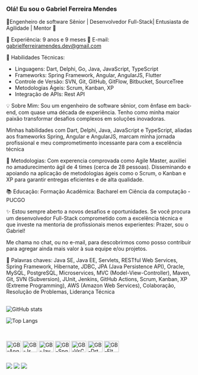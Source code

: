 ### Olá! Eu sou o Gabriel Ferreira Mendes

🚀Engenheiro de software Sênior | Desenvolvedor Full-Stack| Entusiasta de Agilidade | Mentor 🌟

💼 Experiência: 9 anos e 9 meses
📧 E-mail: gabrielferreiramendes.dev@gmail.com

🚀 Habilidades Técnicas:

- Linguagens: Dart, Delphi, Go, Java, JavaScript, TypeScript
- Frameworks: Spring Framework, Angular, AngularJS, Flutter
- Controle de Versão: SVN, Git, GitHub, GitFlow, Bitbucket, SourceTree 
- Metodologias Ágeis: Scrum, Kanban, XP
- Integração de APIs: Rest API

💡 Sobre Mim:
Sou um engenheiro de software sênior, com ênfase em back-end, com quase uma década de experiência. Tenho como minha maior paixão transformar desafios complexos em soluções inovadoras. 

Minhas habilidades com Dart, Delphi, Java, JavaScript e TypeScript, aliadas aos frameworks Spring, Angular e AngularJS, marcam minha jornada profissional e meu comprometimento incessante para com a excelência técnica

🎯 Metodologias:
Com experencia comprovada como Agile Master, auxiliei no amadurecimento ágil de 4 times (cerca de 28 pessoas). Disseminando e apoiando na aplicação de metodologias ágeis como o Scrum, o Kanban e XP para garantir entregas eficientes e de alta qualidade. 

📚 Educação:
Formação Acadêmica: Bacharel em Ciência da computação - PUCGO

✨ Estou sempre aberto a novos desafios e oportunidades. Se você procura um desenvolvedor Full-Stack comprometido com a excelência técnica e que investe na mentoria de profissionais menos experientes: Prazer, sou o Gabriel!

Me chama no chat, ou no e-mail, para descobrirmos como posso contribuir para agregar ainda mais valor à sua equipe e/ou projetos.

🔑 Palavras chaves: Java SE, Java EE, Servlets, RESTful Web Services, Spring Framework, Hibernate, JDBC, JPA (Java Persistence API), Oracle, MySQL, PostgreSQL, Microservices, MVC (Model-View-Controller), Maven, Git, SVN (Subversion), JUnit, Jenkins, GitHub Actions, Scrum, Kanban, XP (Extreme Programming), AWS (Amazon Web Services), Colaboração, Resolução de Problemas, Liderança Técnica
##

![GitHub stats](https://github-readme-stats.vercel.app/api?username=GabrielFerreiraMendes&show_icons=true&theme=transparent)

![Top Langs](https://github-readme-stats.vercel.app/api/top-langs/?username=GabrielFerreiraMendes&hide_progress=true&theme=transparent)

##

<div style="display: inline_block"><br>
  <img align="center" alt="GB-Ang" height="30" width="40" src="https://cdn.jsdelivr.net/gh/devicons/devicon/icons/angularjs/angularjs-plain.svg" />
  <img align="center" alt="GB-Js" height="30" width="40"  src="https://cdn.jsdelivr.net/gh/devicons/devicon/icons/javascript/javascript-plain.svg">
  <img align="center" alt="GB-Jav" height="30" width="40" src="https://cdn.jsdelivr.net/gh/devicons/devicon/icons/java/java-original-wordmark.svg" />
  <img align="center" alt="GB-Spg" height="30" width="40" src="https://cdn.jsdelivr.net/gh/devicons/devicon/icons/spring/spring-original-wordmark.svg" />  
  <img align="center" alt="GB-VsC" height="30" width="40" src="https://cdn.jsdelivr.net/gh/devicons/devicon/icons/vscode/vscode-original.svg" />          
  <img align="center" alt="GB-Drt" height="30" width="40" src="https://cdn.jsdelivr.net/gh/devicons/devicon/icons/dart/dart-plain.svg" />
  <img align="center" alt="GB-Flt" height="30" width="40" src="https://cdn.jsdelivr.net/gh/devicons/devicon/icons/flutter/flutter-original.svg" />          
</div>

##
 
<div>   
  <a href="www.linkedin.com/in/gabriel-ferreira-mendes" target="_blank"><img src="https://img.shields.io/badge/-LinkedIn-%230077B5?style=for-the-badge&logo=linkedin&logoColor=white" target="_blank"></a>     
  <a href="https://discord.gg/s37BpfcZ" target="_blank"><img src="https://img.shields.io/badge/Discord-7289DA?style=for-the-badge&logo=discord&logoColor=white" target="_blank"></a> 
  <a href="https://instagram.com/ferr_gabz" target="_blank"><img src="https://img.shields.io/badge/-Instagram-%23E4405F?style=for-the-badge&logo=instagram&logoColor=white" target="_blank"></a>
</div>
